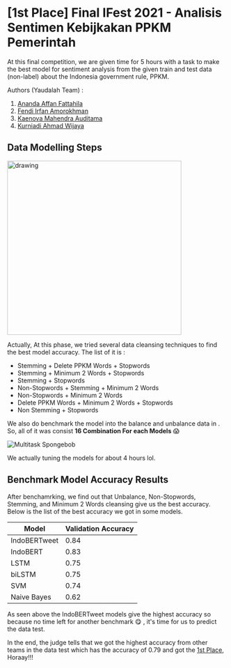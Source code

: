 # **[1st Place] Final IFest 2021 - Analisis Sentimen Kebijkakan PPKM Pemerintah**

At this final competition, we are given time for 5 hours with a task to make the best model for sentiment analysis from the given train and test data (non-label) about the Indonesia government rule, PPKM.

Authors (Yaudalah Team) :
1. [Ananda Affan Fattahila](https://github.com/Fanzru)
2. [Fendi Irfan Amorokhman](https://github.com/fendiirfan/)
3. [Kaenova Mahendra Auditama](https://github.com/kaenova)
4. [Kurniadi Ahmad Wijaya](https://github.com/ShinyQ)


## **Data Modelling Steps**
<img src="https://i.ibb.co/r2b29c0/Alur-Pemrosesan-drawio.png" alt="drawing" width="400"/>

Actually, At this phase, we tried several data cleansing techniques to find the best model accuracy. The list of it is :
- Stemming + Delete PPKM Words + Stopwords
- Stemming + Minimum 2 Words + Stopwords
- Stemming + Stopwords
- Non-Stopwords + Stemming + Minimum 2 Words 
- Non-Stopwords + Minimum 2 Words 
- Delete PPKM Words + Minimum 2 Words + Stopwords
- Non Stemming + Stopwords

We also do benchmark the model into the balance and unbalance data in . So, all of it was consist **16 Combination For each Models** 😱

![Multitask Spongebob](https://c.tenor.com/sqxKQ3lUS_wAAAAC/spongebob-spongebob-squarepants.gif)

We actually tuning the models for about 4 hours lol.

## **Benchmark Model Accuracy Results**

After benchamrking, we find out that Unbalance, Non-Stopwords, Stemming, and Minimum 2 Words cleansing give us the best accuracy. Below is the list of the best accuracy we got in some models.

| Model        | Validation Accuracy    |
| -----------  | ---------------------- |
| IndoBERTweet |     0.84               |
| IndoBERT     |     0.83               |
| LSTM         |     0.75               |
| biLSTM       |     0.75               |
| SVM          |     0.74               |
| Naive Bayes  |     0.62               |

As seen above the IndoBERTweet models give the highest accuracy so because no time left for another benchmark 😋 , it's time for us to predict the data test. 

In the end, the judge tells that we got the highest accuracy from other teams in the data test which has the accuracy of 0.79 and got the [1st Place](https://www.instagram.com/p/CUzfu7-Fk6y/), Horaay!!!
